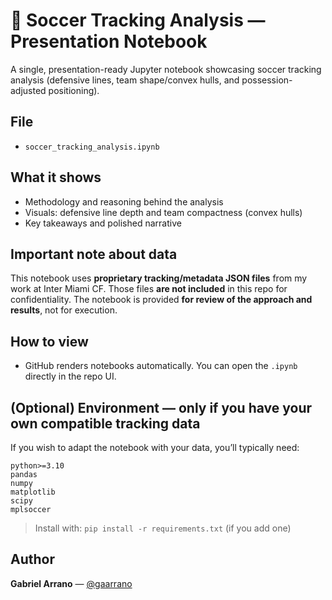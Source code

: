 # 📓 Soccer Tracking Analysis — Presentation Notebook

A single, presentation-ready Jupyter notebook showcasing soccer tracking analysis (defensive lines, team shape/convex hulls, and possession-adjusted positioning).

## File
- `soccer_tracking_analysis.ipynb`

## What it shows
- Methodology and reasoning behind the analysis
- Visuals: defensive line depth and team compactness (convex hulls)
- Key takeaways and polished narrative

## Important note about data
This notebook uses **proprietary tracking/metadata JSON files** from my work at Inter Miami CF. Those files **are not included** in this repo for confidentiality. The notebook is provided **for review of the approach and results**, not for execution.

## How to view
- GitHub renders notebooks automatically. You can open the `.ipynb` directly in the repo UI.

## (Optional) Environment — only if you have your own compatible tracking data
If you wish to adapt the notebook with your data, you’ll typically need:
```
python>=3.10
pandas
numpy
matplotlib
scipy
mplsoccer
```
> Install with: `pip install -r requirements.txt` (if you add one)

## Author
**Gabriel Arrano** — [@gaarrano](https://github.com/gaarrano)
